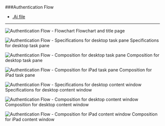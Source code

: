###Authentication Flow
* [.Ai file](https://github.com/OfficeDev/Office-Add-in-UX-Design-Patterns/blob/master/Patterns/Source%20Files/Authentication_Flow.ai?raw=true)

***
![Authentication Flow - Flowchart](https://raw.githubusercontent.com/OfficeDev/Office-Add-in-UX-Design-Patterns/alec's-markdown/PNGs/Embedded_Dialog/Embedded_Dialog_Desktop%20Task%20Pane%20Callouts.png)
Flowchart and title page

![Authentication Flow - Specifications for desktop task pane](https://raw.githubusercontent.com/OfficeDev/Office-Add-in-UX-Design-Patterns/alec's-markdown/PNGs/Embedded_Dialog/Embedded_Dialog_Desktop%20Task%20Pane%20Callouts.png)
Specifications for desktop task pane 


![Authentication Flow - Composition for desktop task pane](https://raw.githubusercontent.com/OfficeDev/Office-Add-in-UX-Design-Patterns/alec's-markdown/PNGs/Embedded_Dialog/Embedded_Dialog_Desktop%20Task%20Pane.png)
Composition for desktop task pane 


![Authentication Flow - Composition for iPad task pane](https://raw.githubusercontent.com/OfficeDev/Office-Add-in-UX-Design-Patterns/alec's-markdown/PNGs/Embedded_Dialog/Embedded_Dialog_iPad%20Task%20Pane.png)
Composition for iPad task pane 


![Authentication Flow - Specifications for desktop content window](https://raw.githubusercontent.com/OfficeDev/Office-Add-in-UX-Design-Patterns/alec's-markdown/PNGs/Embedded_Dialog/Embedded_Dialog_Desktop%20Content%20Window%20Callouts.png)
Specifications for desktop content window


![Authentication Flow - Composition for desktop content window](https://raw.githubusercontent.com/OfficeDev/Office-Add-in-UX-Design-Patterns/alec's-markdown/PNGs/Embedded_Dialog/Embedded_Dialog_Desktop%20Content%20Window.png)
Composition for desktop content window


![Authentication Flow - Composition for iPad content window](https://raw.githubusercontent.com/OfficeDev/Office-Add-in-UX-Design-Patterns/alec's-markdown/PNGs/Embedded_Dialog/Embedded_Dialog_iPad%20Content%20Window.png)
Composition for iPad content window
